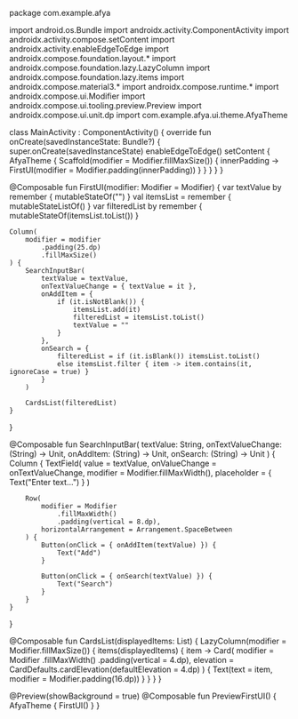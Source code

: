 
package com.example.afya

import android.os.Bundle
import androidx.activity.ComponentActivity
import androidx.activity.compose.setContent
import androidx.activity.enableEdgeToEdge
import androidx.compose.foundation.layout.*
import androidx.compose.foundation.lazy.LazyColumn
import androidx.compose.foundation.lazy.items
import androidx.compose.material3.*
import androidx.compose.runtime.*
import androidx.compose.ui.Modifier
import androidx.compose.ui.tooling.preview.Preview
import androidx.compose.ui.unit.dp
import com.example.afya.ui.theme.AfyaTheme

class MainActivity : ComponentActivity() {
    override fun onCreate(savedInstanceState: Bundle?) {
        super.onCreate(savedInstanceState)
        enableEdgeToEdge()
        setContent {
            AfyaTheme {
                Scaffold(modifier = Modifier.fillMaxSize()) { innerPadding ->
                    FirstUI(modifier = Modifier.padding(innerPadding))
                }
            }
        }
    }
}

@Composable
fun FirstUI(modifier: Modifier = Modifier) {
    var textValue by remember { mutableStateOf("") }
    val itemsList = remember { mutableStateListOf<String>() }
    var filteredList by remember { mutableStateOf(itemsList.toList()) }

    Column(
        modifier = modifier
            .padding(25.dp)
            .fillMaxSize()
    ) {
        SearchInputBar(
            textValue = textValue,
            onTextValueChange = { textValue = it },
            onAddItem = {
                if (it.isNotBlank()) {
                    itemsList.add(it)
                    filteredList = itemsList.toList()
                    textValue = ""
                }
            },
            onSearch = {
                filteredList = if (it.isBlank()) itemsList.toList()
                else itemsList.filter { item -> item.contains(it, ignoreCase = true) }
            }
        )

        CardsList(filteredList)
    }
}

@Composable
fun SearchInputBar(
    textValue: String,
    onTextValueChange: (String) -> Unit,
    onAddItem: (String) -> Unit,
    onSearch: (String) -> Unit
) {
    Column {
        TextField(
            value = textValue,
            onValueChange = onTextValueChange,
            modifier = Modifier.fillMaxWidth(),
            placeholder = { Text("Enter text...") }
        )

        Row(
            modifier = Modifier
                .fillMaxWidth()
                .padding(vertical = 8.dp),
            horizontalArrangement = Arrangement.SpaceBetween
        ) {
            Button(onClick = { onAddItem(textValue) }) {
                Text("Add")
            }

            Button(onClick = { onSearch(textValue) }) {
                Text("Search")
            }
        }
    }
}

@Composable
fun CardsList(displayedItems: List<String>) {
    LazyColumn(modifier = Modifier.fillMaxSize()) {
        items(displayedItems) { item ->
            Card(
                modifier = Modifier
                    .fillMaxWidth()
                    .padding(vertical = 4.dp),
                elevation = CardDefaults.cardElevation(defaultElevation = 4.dp)
            ) {
                Text(text = item, modifier = Modifier.padding(16.dp))
            }
        }
    }
}

@Preview(showBackground = true)
@Composable
fun PreviewFirstUI() {
    AfyaTheme {
        FirstUI()
    }
}
